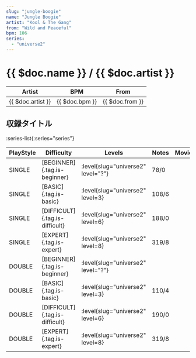 ```yaml
---
slug: "jungle-boogie"
name: "Jungle Boogie"
artist: "Kool & The Gang"
from: "Wild and Peaceful"
bpm: 106
series:
  - "universe2"
---
```


# {{ $doc.name }} / {{ $doc.artist }}

|Artist|BPM|From|
|------|---|----|
|{{ $doc.artist }}|{{ $doc.bpm }}|{{ $doc.from }}|

## 収録タイトル

:series-list{:series="series"}

|PlayStyle|Difficulty|Levels|Notes|Movie|
|---------|----------|------|-----|-----|
|SINGLE|[BEGINNER]{.tag.is-beginner}|<div class="field is-grouped is-grouped-multiline"> :level{slug="universe2" level="?"}</div>|78/0||
|SINGLE|[BASIC]{.tag.is-basic}|<div class="field is-grouped is-grouped-multiline"> :level{slug="universe2" level=3}</div>|108/6||
|SINGLE|[DIFFICULT]{.tag.is-difficult}|<div class="field is-grouped is-grouped-multiline"> :level{slug="universe2" level=6}</div>|188/0||
|SINGLE|[EXPERT]{.tag.is-expert}|<div class="field is-grouped is-grouped-multiline"> :level{slug="universe2" level=8}</div>|319/8||
|DOUBLE|[BEGINNER]{.tag.is-beginner}|<div class="field is-grouped is-grouped-multiline"> :level{slug="universe2" level="?"}</div>|||
|DOUBLE|[BASIC]{.tag.is-basic}|<div class="field is-grouped is-grouped-multiline"> :level{slug="universe2" level=3}</div>|110/4||
|DOUBLE|[DIFFICULT]{.tag.is-difficult}|<div class="field is-grouped is-grouped-multiline"> :level{slug="universe2" level=6}</div>|190/0||
|DOUBLE|[EXPERT]{.tag.is-expert}|<div class="field is-grouped is-grouped-multiline"> :level{slug="universe2" level=8}</div>|319/8||

